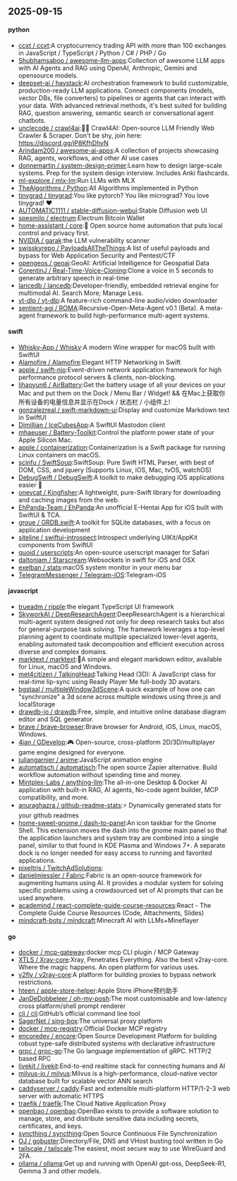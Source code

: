 ## 2025-09-15

#### python
* [ccxt / ccxt](https://github.com/ccxt/ccxt):A cryptocurrency trading API with more than 100 exchanges in JavaScript / TypeScript / Python / C# / PHP / Go
* [Shubhamsaboo / awesome-llm-apps](https://github.com/Shubhamsaboo/awesome-llm-apps):Collection of awesome LLM apps with AI Agents and RAG using OpenAI, Anthropic, Gemini and opensource models.
* [deepset-ai / haystack](https://github.com/deepset-ai/haystack):AI orchestration framework to build customizable, production-ready LLM applications. Connect components (models, vector DBs, file converters) to pipelines or agents that can interact with your data. With advanced retrieval methods, it's best suited for building RAG, question answering, semantic search or conversational agent chatbots.
* [unclecode / crawl4ai](https://github.com/unclecode/crawl4ai):🚀🤖 Crawl4AI: Open-source LLM Friendly Web Crawler & Scraper. Don't be shy, join here: https://discord.gg/jP8KfhDhyN
* [Arindam200 / awesome-ai-apps](https://github.com/Arindam200/awesome-ai-apps):A collection of projects showcasing RAG, agents, workflows, and other AI use cases
* [donnemartin / system-design-primer](https://github.com/donnemartin/system-design-primer):Learn how to design large-scale systems. Prep for the system design interview. Includes Anki flashcards.
* [ml-explore / mlx-lm](https://github.com/ml-explore/mlx-lm):Run LLMs with MLX
* [TheAlgorithms / Python](https://github.com/TheAlgorithms/Python):All Algorithms implemented in Python
* [tinygrad / tinygrad](https://github.com/tinygrad/tinygrad):You like pytorch? You like micrograd? You love tinygrad! ❤️
* [AUTOMATIC1111 / stable-diffusion-webui](https://github.com/AUTOMATIC1111/stable-diffusion-webui):Stable Diffusion web UI
* [spesmilo / electrum](https://github.com/spesmilo/electrum):Electrum Bitcoin Wallet
* [home-assistant / core](https://github.com/home-assistant/core):🏡 Open source home automation that puts local control and privacy first.
* [NVIDIA / garak](https://github.com/NVIDIA/garak):the LLM vulnerability scanner
* [swisskyrepo / PayloadsAllTheThings](https://github.com/swisskyrepo/PayloadsAllTheThings):A list of useful payloads and bypass for Web Application Security and Pentest/CTF
* [opengeos / geoai](https://github.com/opengeos/geoai):GeoAI: Artificial Intelligence for Geospatial Data
* [CorentinJ / Real-Time-Voice-Cloning](https://github.com/CorentinJ/Real-Time-Voice-Cloning):Clone a voice in 5 seconds to generate arbitrary speech in real-time
* [lancedb / lancedb](https://github.com/lancedb/lancedb):Developer-friendly, embedded retrieval engine for multimodal AI. Search More; Manage Less.
* [yt-dlp / yt-dlp](https://github.com/yt-dlp/yt-dlp):A feature-rich command-line audio/video downloader
* [sentient-agi / ROMA](https://github.com/sentient-agi/ROMA):Recursive-Open-Meta-Agent v0.1 (Beta). A meta-agent framework to build high-performance multi-agent systems.

#### swift
* [Whisky-App / Whisky](https://github.com/Whisky-App/Whisky):A modern Wine wrapper for macOS built with SwiftUI
* [Alamofire / Alamofire](https://github.com/Alamofire/Alamofire):Elegant HTTP Networking in Swift
* [apple / swift-nio](https://github.com/apple/swift-nio):Event-driven network application framework for high performance protocol servers & clients, non-blocking.
* [lihaoyun6 / AirBattery](https://github.com/lihaoyun6/AirBattery):Get the battery usage of all your devices on your Mac and put them on the Dock / Menu Bar / Widget! && 在Mac上获取你所有设备的电量信息并显示在Dock / 状态栏 / 小组件上!
* [gonzalezreal / swift-markdown-ui](https://github.com/gonzalezreal/swift-markdown-ui):Display and customize Markdown text in SwiftUI
* [Dimillian / IceCubesApp](https://github.com/Dimillian/IceCubesApp):A SwiftUI Mastodon client
* [mhaeuser / Battery-Toolkit](https://github.com/mhaeuser/Battery-Toolkit):Control the platform power state of your Apple Silicon Mac.
* [apple / containerization](https://github.com/apple/containerization):Containerization is a Swift package for running Linux containers on macOS.
* [scinfu / SwiftSoup](https://github.com/scinfu/SwiftSoup):SwiftSoup: Pure Swift HTML Parser, with best of DOM, CSS, and jquery (Supports Linux, iOS, Mac, tvOS, watchOS)
* [DebugSwift / DebugSwift](https://github.com/DebugSwift/DebugSwift):A toolkit to make debugging iOS applications easier 🚀
* [onevcat / Kingfisher](https://github.com/onevcat/Kingfisher):A lightweight, pure-Swift library for downloading and caching images from the web.
* [EhPanda-Team / EhPanda](https://github.com/EhPanda-Team/EhPanda):An unofficial E-Hentai App for iOS built with SwiftUI & TCA.
* [groue / GRDB.swift](https://github.com/groue/GRDB.swift):A toolkit for SQLite databases, with a focus on application development
* [siteline / swiftui-introspect](https://github.com/siteline/swiftui-introspect):Introspect underlying UIKit/AppKit components from SwiftUI
* [quoid / userscripts](https://github.com/quoid/userscripts):An open-source userscript manager for Safari
* [daltoniam / Starscream](https://github.com/daltoniam/Starscream):Websockets in swift for iOS and OSX
* [exelban / stats](https://github.com/exelban/stats):macOS system monitor in your menu bar
* [TelegramMessenger / Telegram-iOS](https://github.com/TelegramMessenger/Telegram-iOS):Telegram-iOS

#### javascript
* [trueadm / ripple](https://github.com/trueadm/ripple):the elegant TypeScript UI framework
* [SkyworkAI / DeepResearchAgent](https://github.com/SkyworkAI/DeepResearchAgent):DeepResearchAgent is a hierarchical multi-agent system designed not only for deep research tasks but also for general-purpose task solving. The framework leverages a top-level planning agent to coordinate multiple specialized lower-level agents, enabling automated task decomposition and efficient execution across diverse and complex domains.
* [marktext / marktext](https://github.com/marktext/marktext):📝A simple and elegant markdown editor, available for Linux, macOS and Windows.
* [met4citizen / TalkingHead](https://github.com/met4citizen/TalkingHead):Talking Head (3D): A JavaScript class for real-time lip-sync using Ready Player Me full-body 3D avatars.
* [bgstaal / multipleWindow3dScene](https://github.com/bgstaal/multipleWindow3dScene):A quick example of how one can "synchronize" a 3d scene across multiple windows using three.js and localStorage
* [drawdb-io / drawdb](https://github.com/drawdb-io/drawdb):Free, simple, and intuitive online database diagram editor and SQL generator.
* [brave / brave-browser](https://github.com/brave/brave-browser):Brave browser for Android, iOS, Linux, macOS, Windows.
* [4ian / GDevelop](https://github.com/4ian/GDevelop):🎮 Open-source, cross-platform 2D/3D/multiplayer game engine designed for everyone.
* [juliangarnier / anime](https://github.com/juliangarnier/anime):JavaScript animation engine
* [automatisch / automatisch](https://github.com/automatisch/automatisch):The open source Zapier alternative. Build workflow automation without spending time and money.
* [Mintplex-Labs / anything-llm](https://github.com/Mintplex-Labs/anything-llm):The all-in-one Desktop & Docker AI application with built-in RAG, AI agents, No-code agent builder, MCP compatibility, and more.
* [anuraghazra / github-readme-stats](https://github.com/anuraghazra/github-readme-stats):⚡ Dynamically generated stats for your github readmes
* [home-sweet-gnome / dash-to-panel](https://github.com/home-sweet-gnome/dash-to-panel):An icon taskbar for the Gnome Shell. This extension moves the dash into the gnome main panel so that the application launchers and system tray are combined into a single panel, similar to that found in KDE Plasma and Windows 7+. A separate dock is no longer needed for easy access to running and favorited applications.
* [pixeltris / TwitchAdSolutions](https://github.com/pixeltris/TwitchAdSolutions):
* [danielmiessler / Fabric](https://github.com/danielmiessler/Fabric):Fabric is an open-source framework for augmenting humans using AI. It provides a modular system for solving specific problems using a crowdsourced set of AI prompts that can be used anywhere.
* [academind / react-complete-guide-course-resources](https://github.com/academind/react-complete-guide-course-resources):React - The Complete Guide Course Resources (Code, Attachments, Slides)
* [mindcraft-bots / mindcraft](https://github.com/mindcraft-bots/mindcraft):Minecraft AI with LLMs+Mineflayer

#### go
* [docker / mcp-gateway](https://github.com/docker/mcp-gateway):docker mcp CLI plugin / MCP Gateway
* [XTLS / Xray-core](https://github.com/XTLS/Xray-core):Xray, Penetrates Everything. Also the best v2ray-core. Where the magic happens. An open platform for various uses.
* [v2fly / v2ray-core](https://github.com/v2fly/v2ray-core):A platform for building proxies to bypass network restrictions.
* [hteen / apple-store-helper](https://github.com/hteen/apple-store-helper):Apple Store iPhone预约助手
* [JanDeDobbeleer / oh-my-posh](https://github.com/JanDeDobbeleer/oh-my-posh):The most customisable and low-latency cross platform/shell prompt renderer
* [cli / cli](https://github.com/cli/cli):GitHub’s official command line tool
* [SagerNet / sing-box](https://github.com/SagerNet/sing-box):The universal proxy platform
* [docker / mcp-registry](https://github.com/docker/mcp-registry):Official Docker MCP registry
* [encoredev / encore](https://github.com/encoredev/encore):Open Source Development Platform for building robust type-safe distributed systems with declarative infrastructure
* [grpc / grpc-go](https://github.com/grpc/grpc-go):The Go language implementation of gRPC. HTTP/2 based RPC
* [livekit / livekit](https://github.com/livekit/livekit):End-to-end realtime stack for connecting humans and AI
* [milvus-io / milvus](https://github.com/milvus-io/milvus):Milvus is a high-performance, cloud-native vector database built for scalable vector ANN search
* [caddyserver / caddy](https://github.com/caddyserver/caddy):Fast and extensible multi-platform HTTP/1-2-3 web server with automatic HTTPS
* [traefik / traefik](https://github.com/traefik/traefik):The Cloud Native Application Proxy
* [openbao / openbao](https://github.com/openbao/openbao):OpenBao exists to provide a software solution to manage, store, and distribute sensitive data including secrets, certificates, and keys.
* [syncthing / syncthing](https://github.com/syncthing/syncthing):Open Source Continuous File Synchronization
* [OJ / gobuster](https://github.com/OJ/gobuster):Directory/File, DNS and VHost busting tool written in Go
* [tailscale / tailscale](https://github.com/tailscale/tailscale):The easiest, most secure way to use WireGuard and 2FA.
* [ollama / ollama](https://github.com/ollama/ollama):Get up and running with OpenAI gpt-oss, DeepSeek-R1, Gemma 3 and other models.
